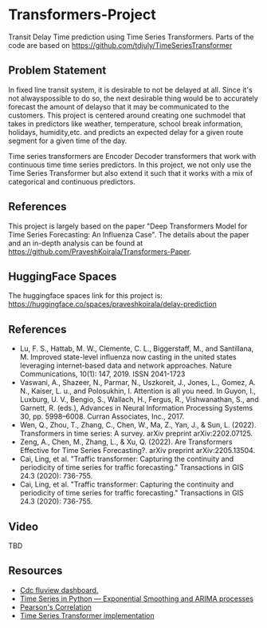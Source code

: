 # Transformers-Project
Transit Delay Time prediction using Time Series Transformers. Parts of the code are based on https://github.com/tdjuly/TimeSeriesTransformer

## Problem Statement
In fixed line transit system, it is desirable to not be delayed at all. Since it's not alwayspossible to do so, the next desirable thing would be to accurately forecast the amount of delayso that it may be communicated to the customers. This project is centered around creating one suchmodel that takes in predictors like weather, temperature, school break information, holidays, humidity,etc. and predicts an expected delay for a given route segment for a given time of the day.

Time series transformers are Encoder Decoder transformers that work with continuous time time series predictors. In this project, we not only use the Time Series Transformer but also extend it such that it works with a mix of categorical and continuous predictors.

## References
This project is largely based on the paper "Deep Transformers Model for Time Series Forecasting: An Influenza Case". The details about the paper and an in-depth analysis can be found at https://github.com/PraveshKoirala/Transformers-Paper.

## HuggingFace Spaces
The huggingface spaces link for this project is: https://huggingface.co/spaces/praveshkoirala/delay-prediction

## References
- Lu, F. S., Hattab, M. W., Clemente, C. L., Biggerstaff, M.,
and Santillana, M. Improved state-level influenza now casting in the united states leveraging internet-based data
and network approaches. Nature Communications, 10(1):
147, 2019. ISSN 2041-1723
- Vaswani, A., Shazeer, N., Parmar, N., Uszkoreit, J., Jones,
L., Gomez, A. N., Kaiser, L. u., and Polosukhin, I. Attention is all you need. In Guyon, I., Luxburg, U. V., Bengio, S., Wallach, H., Fergus, R., Vishwanathan, S., and
Garnett, R. (eds.), Advances in Neural Information Processing Systems 30, pp. 5998–6008. Curran Associates,
Inc., 2017.
- Wen, Q., Zhou, T., Zhang, C., Chen, W., Ma, Z., Yan, J., & Sun, L. (2022). Transformers in time series: A survey. arXiv preprint arXiv:2202.07125.
- Zeng, A., Chen, M., Zhang, L., & Xu, Q. (2022). Are Transformers Effective for Time Series Forecasting?. arXiv preprint arXiv:2205.13504.
- Cai, Ling, et al. "Traffic transformer: Capturing the continuity and periodicity of time series for traffic forecasting." Transactions in GIS 24.3 (2020): 736-755.
- Cai, Ling, et al. "Traffic transformer: Capturing the continuity and periodicity of time series for traffic forecasting." Transactions in GIS 24.3 (2020): 736-755.

## Video
TBD

## Resources
- [Cdc fluview dashboard.](https://gis.cdc.gov/grasp/fluview/fluportaldashboard.html)
- [Time Series in Python — Exponential Smoothing and ARIMA processes](https://towardsdatascience.com/time-series-in-python-exponential-smoothing-and-arima-processes-2c67f2a52788)
- [Pearson's Correlation](https://en.wikipedia.org/wiki/Pearson_correlation_coefficient)
- [Time Series Transformer implementation](https://github.com/tdjuly/TimeSeriesTransformer)

